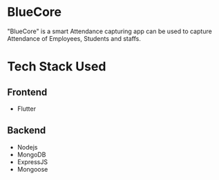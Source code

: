 
# BlueCore

"BlueCore" is a smart Attendance capturing app can be used to capture Attendance of Employees, Students and staffs.



# Tech Stack Used

 ## Frontend 
 - Flutter
 ## Backend
 - Nodejs
 - MongoDB
 - ExpressJS
 - Mongoose
